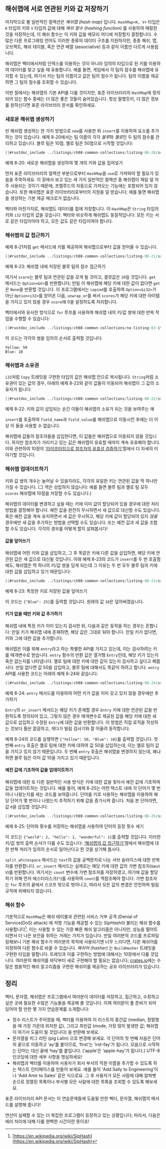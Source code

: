 ## 해쉬맵에 서로 연관된 키와 값 저장하기

마지막으로 볼 일반적인 컬렉션은 *해쉬맵 (hash map)* 입니다. `HashMap<K, V>` 타입은 `K`
타입의 키와 `V` 타입의 값에 대해 *해쉬 함수 (hashing function)* 를 사용하여
매핑한 것을 저장하는데, 이 해쉬 함수는 이 키와 값을 메모리 어디에 저장할지
결정합니다. 수많은 다른 프로그래밍 언어도 이러한 종류의 데이터 구조를
지원하지만, 종종 해쉬, 맵, 오브젝트, 해쉬 테이블, 혹은 연관
배열 (associative) 등과 같이 이름만 다르게 사용됩니다.

해쉬맵은 벡터에서처럼 인덱스를 이용하는 것이 아니라 임의의 타입으로
된 키를 이용하여 데이터를 찾고 싶을 때 유용합니다. 예를 들면, 게임에서
각 팀의 점수를 해쉬맵에 유지할 수 있는데, 여기서 키는 팀의 이름이고 값은
팀의 점수가 됩니다. 팀의 이름을 제공하면 그 팀의 점수를 조회할 수
있습니다.

이번 절에서는 해쉬맵의 기본 API를 다룰 것이지만, 표준 라이브러리의 `HashMap`에
정의되어 있는 함수 중에는 더 많은 좋은 것들이 숨어있습니다. 항상 말했듯이, 더 많은
정보를 원하신다면 표준 라이브러리 문서를 확인하세요.

### 새로운 해쉬맵 생성하기

빈 해쉬맵 생성하는 한 가지 방법으로 `new`를 사용한 뒤 `insert`를 이용하여 요소를
추가하는 것이 있습니다. 예제 8-20에서는 팀 이름이 각각 *블루*와 *옐로*인
두 팀의 점수를 관리하고 있습니다. 블루 팀은 10점, 옐로 팀은 50점으로 시작할
것입니다:

```rust
{{#rustdoc_include ../listings/ch08-common-collections/listing-08-20/src/main.rs:here}}
```

<span class="caption">예제 8-20: 새로운 해쉬맵을 생성하여 몇 개의 키와 값을
집어넣기</span>

먼저 표준 라이브러리의 컬렉션 부분으로부터 `HashMap`을 `use`로 가져와야 할
필요가 있음을 주목하세요. 이 장에서 보고 있는 세 가지 일반적인 컬렉션 중
해쉬맵이 제일 덜 자주 사용되는 것이기 때문에, 프렐루드의 자동으로
가져오는 기능에는 포함되어 있지 않습니다. 또한 해쉬맵은 표준 라이브러리로부터의
지원을 덜 받습니다; 예를 들면 해쉬맵을 생성하는 기본 제공 매크로가 없습니다.

벡터와 마찬가지로, 해쉬맵도 데이터를 힙에 저장합니다. 이 `HashMap`은
`String` 타입의 키와 `i32` 타입의 값을 갖습니다. 벡터와 비슷하게 해쉬맵도
동질적입니다: 모든 키는 서로 같은 타입이어야 하고, 모든 값도 같은 타입이여야
합니다.

### 해쉬맵의 값 접근하기

예제 8-21처럼 `get` 메서드에 키를 제공하여 해쉬맵으로부터 값을
얻어올 수 있습니다.

```rust
{{#rustdoc_include ../listings/ch08-common-collections/listing-08-21/src/main.rs:here}}
```

<span class="caption">예제 8-23: 해쉬맵 내에 저장된 블루 팀의 점수
접근하기</span>

여기서 `score`는 블루 팀과 연관된 값을 갖게 될 것이고, 결괏값은
`10`일 것입니다. `get` 메서드는 `Option<&V>`를 반환합니다; 만일 이
해쉬맵에 해당 키에 대한 값이 없다면 `get`은 `None`을 반환할 것입니다.
이 프로그램에서는 `copied`를 호출하여 `Option<&i32>`가 아닌 `Option<i32>`를
얻어온 다음, `unwrap_or`를 써서 `scores`가 해당 키에 대한
아이템을 가지고 있지 않을 경우 `score`에 0을 설정하도록 처리합니다.

벡터에서와 유사한 방식으로 `for` 루프를 사용하여 해쉬맵 내의
키/값 쌍에 대한 반복 작업을 수행할 수 있습니다:

```rust
{{#rustdoc_include ../listings/ch08-common-collections/no-listing-03-iterate-over-hashmap/src/main.rs:here}}
```

이 코드는 각각의 쌍을 임의의 순서로 출력할 것입니다:

```text
Yellow: 50
Blue: 10
```

### 해쉬맵과 소유권

`i32`처럼 `Copy` 트레잇을 구현한 타입의 값은 해쉬맵 안으로
복사됩니다. `String`처럼 소유권이 있는 값의 경우, 아래의 예제 8-22와
같이 값들이 이동되어 해쉬맵이 그 값의 소유자가 됩니다:

```rust
{{#rustdoc_include ../listings/ch08-common-collections/listing-08-22/src/main.rs:here}}
```

<span class="caption">예제 8-22: 키와 값이 삽입되는 순간 이들이 해쉬맵의
소유가 되는 것을 보여주는 예</span>

`insert`를 호출하여 `field_name`과 `field_value`를 해쉬맵으로 이동시킨 후에는
더 이상 이 둘을 사용할 수 없습니다.

해쉬맵에 값들의 참조자들을 삽입한다면, 이 값들은 해쉬맵으로
이동되지 않을 것입니다. 하지만 참조자가 가리키고 있는 값은
해쉬맵이 유효할 때까지 계속 유효해야 합니다.
이와 관련하여 10장의
[‘라이프타임으로 참조자의 유효성 검증하기’][validating-references-with-lifetimes]<!-- ignore -->절에서
더 자세히 이야기할 것입니다.

### 해쉬맵 업데이트하기

키와 값 쌍의 개수는 늘어날 수 있을지라도, 각각의 유일한 키는 연관된
값을 딱 하나만 가질 수 있습니다. (그 역은 성립하지 않습니다: 예를 들면
블루 팀과 옐로 팀 모두 `scores` 해쉬맵에 10점을 저장할 수도
있습니다.)

해쉬맵의 데이터를 변경하고 싶을 때는 키에 이미 값이 할당되어 있을
경우에 대한 처리 방법을 결정해야 합니다. 예전 값을 완전히 무시하면서
새 값으로 대신할 수도 있습니다. 혹은 예전 값을 계속 유지하면서
새 값은 무시하고, 해당 키에 값이 할당되어 있지 *않을* 경우에만 새 값을
추가하는 방법을 선택할 수도 있습니다. 또는 예전 값과 새 값을 조합할 수도
있습니다. 각각의 경우를 어떻게 할지 살펴봅시다!

#### 값을 덮어쓰기

해쉬맵에 어떤 키와 값을 삽입하고, 그 후 똑같은 키에 다른 값을 삽입하면,
해당 키에 연관된 값은 새 값으로 대신될 것입니다. 아래 예제 8-23의 코드가
`insert`를 두 번 호출함에도, 해쉬맵은 딱 하나의 키/값 쌍을 담게 되는데
그 이유는 두 번 모두 블루 팀의 키에 대한 값을 삽입하고 있기
때문입니다:

```rust
{{#rustdoc_include ../listings/ch08-common-collections/listing-08-23/src/main.rs:here}}
```

<span class="caption">예제 8-23: 특정한 키로 저장된 값을
덮어쓰기</span>

이 코드는 `{"Blue": 25}`를 출력할 것입니다. 원래의 값 `10`은
덮어써졌습니다.

<!-- Old headings. Do not remove or links may break. -->
<a id="only-inserting-a-value-if-the-key-has-no-value"></a>

#### 키가 없을 때만 키와 값 추가하기

해쉬맵 내에 특정 키가 이미 있는지 검사한 뒤, 다음과 같은 동작을
하는 경우는 흔합니다: 만일 키가 해쉬맵 내에 존재하면, 해당 값은
그대로 둬야 합니다. 만일 키가 없다면, 키와 그에 대한 값을
추가합니다.

해쉬맵은 이를 위해 `entry`라고 하는 특별한 API를 가지고 있는데,
이는 검사하려는 키를 매개변수로 받습니다. `entry` 함수의 반환
값은 열거형 `Entry`인데, 해당 키가 있는지 혹은 없는지를 나타냅니다.
옐로 팀에 대한 키에 대한 값이 있는지 검사하고 싶다고 해봅시다.
만일 없다면 값 50을 삽입하고, 블루 팀에 대해서도 똑같이 하려고
합니다. `entry` API를 사용한 코드는 아래의 예제 8-24와 같습니다.

```rust
{{#rustdoc_include ../listings/ch08-common-collections/listing-08-24/src/main.rs:here}}
```

<span class="caption">예제 8-24: `entry` 메서드를 이용하여 어떤 키가 값을
이미 갖고 있지 않을 경우에만 추가하기</span>

`Entry`의 `or_insert` 메서드는 해당 키가 존재할 경우 `Entry` 키에
대한 연관된 값을 반환하도록 정의되어 있고, 그렇지 않은 경우 매개변수로 제공된
값을 해당 키에 대한 새 값으로 삽입하고 수정된 `Entry`에 대한 값을 반환합니다.
이 방법은 직접 로직을 작성하는 것보다 훨씬 깔끔하고, 게다가 빌림 검사기와 잘
어울려 동작합니다.

예제 8-24의 코드를 실행하면 `{"Yellow": 50, "Blue": 10}`를 출력할 것입니다.
첫 번째 `entry` 호출은 옐로 팀에 대한 키에 대하여 값 50을 삽입하는데, 이는
옐로 팀이 값을 가지고 있지 않기 때문입니다. 두 번째 `entry` 호출은 해쉬맵을
변경하지 않는데, 왜냐하면 블루 팀은 이미 값 10을 가지고 있기
때문입니다.

#### 예전 값에 기초하여 값을 업데이트하기

해쉬맵에 대한 또 다른 일반적인 사용 방식은 키에 대한 값을 찾아서 예전 값에
기초하여 값을 업데이트하는 것입니다. 예를 들어, 예제 8-25는 어떤 텍스트
내에 각 단어가 몇 번이나 나왔는지를 세는 코드를 보여줍니다. 단어를 키로
사용하는 해쉬맵을 이용하여 해당 단어가 몇 번이나 나왔는지 추적하기 위해
값을 증가시켜 줍니다. 처음 본 단어라면, 값 `0`을 삽입할
것입니다.

```rust
{{#rustdoc_include ../listings/ch08-common-collections/listing-08-25/src/main.rs:here}}
```

<span class="caption">예제 8-25: 단어와 횟수를 저장하는 해쉬맵을 사용하여
단어의 등장 횟수 세기</span>

이 코드는 `{"world": 2, "hello": 1, "wonderful": 1}`를 출력할 것입니다.
이러한 키/값 쌍의 출력 순서가 다를 수도 있습니다:
[‘해쉬맵의 값 접근하기’][access]<!-- ignore -->절에서 해쉬맵에 대한
반복 처리가 임의의 순서로 일어난다고 한 것을 상기해 봅시다.

`split_whitespace` 메서드는 `text`의 값을 공백문자로 나눈 서브 슬라이스에
대한 반복자를 반환합니다. `or_insert` 메서드는 실제로는 해당 키에 대한 값의
가변 참조자(`&mut V`)를 반환합니다. 여기서는 `count` 변수에 가변 참조자를
저장하였고, 여기에 값을 할당하기 위해 먼저 애스터리스크(`*`)를 사용하여
`count`를 역참조해야 합니다. 가변 참조자는 `for` 루프의 끝에서 스코프
밖으로 벗어나고, 따라서 모든 값의 변경은 안전하며 빌림 규칙에 위배되지
않습니다.

### 해쉬 함수

기본적으로 `HashMap`은 해쉬 테이블과 관련된 서비스 거부 공격 (Denial
of Service(DoS) attack) 에 저항 기능을 제공할 수 있는 *SipHash*라
불리는 해쉬 함수를 사용합니다[^siphash]<!-- ignore -->. 이는 사용할
수 있는 가장 빠른 해쉬 알고리즘은 아니지만, 성능을 떨어트리면서 더 나은
보안을 취하는 거래는 가치가 있습니다. 만일 여러분의 코드를 프로파일링해보니
기본 해쉬 함수가 여러분의 목적에 사용되기엔 너무 느리다면,
다른 해쉬어를 지정하여 다른 함수로 바꿀 수 있습니다. *해쉬어 (hasher)* 는
`BuildHasher` 트레잇을 구현한 타입을 말합니다. 트레잇과 이를 구현하는 방법에
대해서는 10장에서 다룰 것입니다. 여러분의 해쉬어를 바닥부터 새로 구현해야
할 필요는 없습니다; [crates.io](https://crates.io/)<!-- ignore-->에는
수많은 범용적인 해쉬 알고리즘을 구현한 해쉬어를 제공하는 공유 라이브러리가
있습니다.

[^siphash]: [https://en.wikipedia.org/wiki/SipHash](https://en.wikipedia.org/wiki/SipHash)

## 정리

벡터, 문자열, 해쉬맵은 프로그램에서 여러분이 데이터를 저장하고,
접근하고, 수정하고 싶은 곳에 필요한 수많은 기능들을 제공해 줄 것입니다.
이제 여러분이 풀 준비가 되어 있어야 할 만한 몇 가지 연습문제를 소개합니다:

* 정수 리스트가 주어졌을 때, 벡터를 이용하여 이 리스트의 중간값 (median,
  정렬했을 때 가장 가운데 위치한 값), 그리고 최빈값 (mode, 가장 많이 발생한
  값; 해쉬맵이 여기서 도움이 될 것입니다) 을 반환해 보세요.
* 문자열을 피그 라틴 (pig Latin) 으로 변경해 보세요. 각 단어의 첫 번째 자음은
  단어의 끝으로 이동하고 ‘ay’를 붙이므로, ‘first’는 ‘irst-fay’가 됩니다.
  모음으로 시작하는 단어는 대신 끝에 ‘hay’를 붙입니다. (‘apple’은 ‘apple-hay’가
  됩니다.) UTF-8 인코딩에 대한 세부 사항을 명심하세요!
* 해쉬맵과 벡터를 이용하여 사용자가 회사 부서의 직원 이름을 추가할 수
  있도록 하는 텍스트 인터페이스를 만들어 보세요. 예를 들어 ‘Add Sally
  to Engineering’이나 ‘Add Amir to Sales’ 같은 식으로요. 그 후 사용자가
  모든 사람에 대해 알파벳 순으로 정렬된 목록이나 부서별 모든 사람에 대한 목록을
  조회할 수 있도록 해보세요.

표준 라이브러리 API 문서는 이 연습문제들에 도움될 만한 벡터, 문자열,
해쉬맵의 메서드를 설명해 줍니다!

연산이 실패할 수 있는 더 복잡한 프로그램이 등장하고 있는 상황입니다;
따라서, 다음은 에러 처리에 대해 다룰 완벽한 시간이란 뜻이죠!

[validating-references-with-lifetimes]:
ch10-03-lifetime-syntax.html#validating-references-with-lifetimes
[access]: #accessing-values-in-a-hash-map

